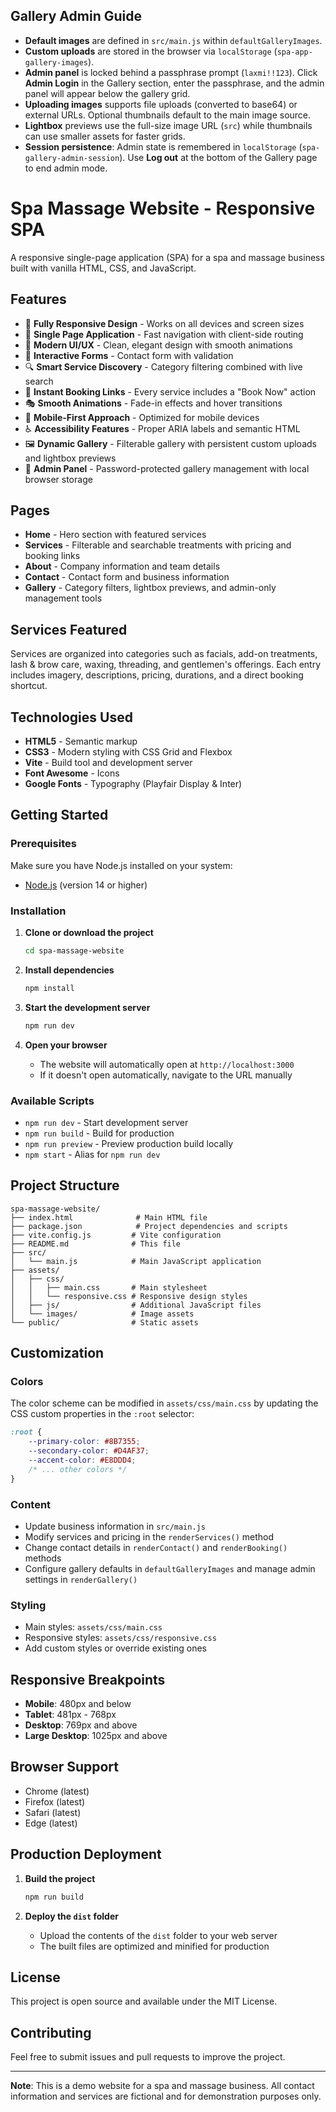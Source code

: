 ## Gallery Admin Guide

- **Default images** are defined in `src/main.js` within `defaultGalleryImages`.
- **Custom uploads** are stored in the browser via `localStorage` (`spa-app-gallery-images`).
- **Admin panel** is locked behind a passphrase prompt (`laxmi!!123`). Click **Admin Login** in the Gallery section, enter the passphrase, and the admin panel will appear below the gallery grid.
- **Uploading images** supports file uploads (converted to base64) or external URLs. Optional thumbnails default to the main image source.
- **Lightbox** previews use the full-size image URL (`src`) while thumbnails can use smaller assets for faster grids.
- **Session persistence**: Admin state is remembered in `localStorage` (`spa-gallery-admin-session`). Use **Log out** at the bottom of the Gallery page to end admin mode.

# Spa Massage Website - Responsive SPA

A responsive single-page application (SPA) for a spa and massage business built with vanilla HTML, CSS, and JavaScript.
## Features

- 📱 **Fully Responsive Design** - Works on all devices and screen sizes
- 🎯 **Single Page Application** - Fast navigation with client-side routing
- 🎨 **Modern UI/UX** - Clean, elegant design with smooth animations
- 📝 **Interactive Forms** - Contact form with validation
- 🔍 **Smart Service Discovery** - Category filtering combined with live search
- 📅 **Instant Booking Links** - Every service includes a "Book Now" action
- 🎭 **Smooth Animations** - Fade-in effects and hover transitions
- 📱 **Mobile-First Approach** - Optimized for mobile devices
- ♿ **Accessibility Features** - Proper ARIA labels and semantic HTML
- 🖼️ **Dynamic Gallery** - Filterable gallery with persistent custom uploads and lightbox previews
- 🔐 **Admin Panel** - Password-protected gallery management with local browser storage

## Pages

- **Home** - Hero section with featured services
- **Services** - Filterable and searchable treatments with pricing and booking links
- **About** - Company information and team details  
- **Contact** - Contact form and business information
- **Gallery** - Category filters, lightbox previews, and admin-only management tools

## Services Featured

Services are organized into categories such as facials, add-on treatments, lash & brow care, waxing, threading, and gentlemen's offerings. Each entry includes imagery, descriptions, pricing, durations, and a direct booking shortcut.

## Technologies Used

- **HTML5** - Semantic markup
- **CSS3** - Modern styling with CSS Grid and Flexbox
- **Vite** - Build tool and development server
- **Font Awesome** - Icons
- **Google Fonts** - Typography (Playfair Display & Inter)

## Getting Started

### Prerequisites

Make sure you have Node.js installed on your system:
- [Node.js](https://nodejs.org/) (version 14 or higher)

### Installation

1. **Clone or download the project**
   ```bash
   cd spa-massage-website
   ```

2. **Install dependencies**
   ```bash
   npm install
   ```

3. **Start the development server**
   ```bash
   npm run dev
   ```

4. **Open your browser**
   - The website will automatically open at `http://localhost:3000`
   - If it doesn't open automatically, navigate to the URL manually

### Available Scripts

- `npm run dev` - Start development server
- `npm run build` - Build for production  
- `npm run preview` - Preview production build locally
- `npm start` - Alias for `npm run dev`

## Project Structure

```
spa-massage-website/
├── index.html              # Main HTML file
├── package.json            # Project dependencies and scripts
├── vite.config.js         # Vite configuration
├── README.md              # This file
├── src/
│   └── main.js            # Main JavaScript application
├── assets/
│   ├── css/
│   │   ├── main.css       # Main stylesheet
│   │   └── responsive.css # Responsive design styles
│   ├── js/                # Additional JavaScript files
│   └── images/            # Image assets
└── public/                # Static assets
```

## Customization

### Colors
The color scheme can be modified in `assets/css/main.css` by updating the CSS custom properties in the `:root` selector:

```css
:root {
    --primary-color: #8B7355;
    --secondary-color: #D4AF37;
    --accent-color: #E8DDD4;
    /* ... other colors */
}
```

### Content
- Update business information in `src/main.js`
- Modify services and pricing in the `renderServices()` method
- Change contact details in `renderContact()` and `renderBooking()` methods
- Configure gallery defaults in `defaultGalleryImages` and manage admin settings in `renderGallery()`

### Styling
- Main styles: `assets/css/main.css`
- Responsive styles: `assets/css/responsive.css`
- Add custom styles or override existing ones

## Responsive Breakpoints

- **Mobile**: 480px and below
- **Tablet**: 481px - 768px  
- **Desktop**: 769px and above
- **Large Desktop**: 1025px and above

## Browser Support

- Chrome (latest)
- Firefox (latest)
- Safari (latest)
- Edge (latest)

## Production Deployment

1. **Build the project**
   ```bash
   npm run build
   ```

2. **Deploy the `dist` folder**
   - Upload the contents of the `dist` folder to your web server
   - The built files are optimized and minified for production

## License

This project is open source and available under the MIT License.

## Contributing

Feel free to submit issues and pull requests to improve the project.

---

**Note**: This is a demo website for a spa and massage business. All contact information and services are fictional and for demonstration purposes only.